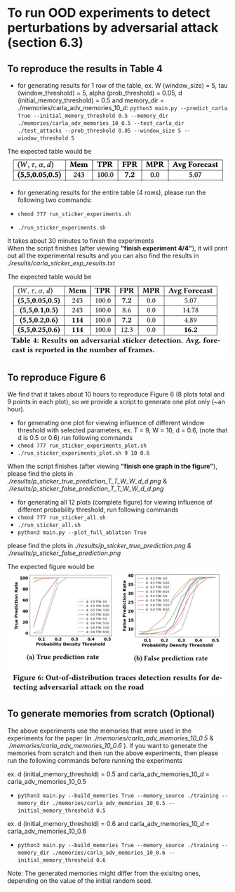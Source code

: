 # To run OOD experiments to detect perturbations by adversarial attack (section 6.3)

## To reproduce the results in Table 4

- for generating results for 1 row of the table, ex. W (window_size) = 5, tau (window_threshold) = 5, alpha (prob_threshold) = 0.05, d (initial_memory_threshold) = 0.5 and memory_dir = ./memories/carla_adv_memories_10_$d$: 
`python3 main.py --predict_carla True --initial_memory_threshold 0.5 --memory_dir ./memories/carla_adv_memories_10_0.5 --test_carla_dir ./test_attacks --prob_threshold 0.05 --window_size 5 --window_threshold 5`

The expected table would be <br>
<img src="../expected_output/table_4_a.png" width="500" />

- for generating results for the entire table (4 rows), please run the following two commands:

- `chmod 777 run_sticker_experiments.sh`
- `./run_sticker_experiments.sh`

It takes about 30 minutes to finish the experiments <br>
When the script finishes (after viewing **"finish experiment 4/4"**), it will print out all the experimental results and you can also find the results in *./results/carla_sticker_exp_results.txt*

The expected table would be <br>
<img src="../expected_output/table_4_b.png" width="500" />

## To reproduce Figure 6
We find that it takes about 10 hours to reproduce Figure 6 (8 plots total and 9 points in each plot), so we provide a script to generate one plot only (~an hour). <br>

- for generating one plot for viewing influence of different window threshold with selected parameters, ex. T = 9, W = 10, d = 0.6, (note that d is 0.5 or 0.6) run following commands
- `chmod 777 run_sticker_experiments_plot.sh`
- `./run_sticker_experiments_plot.sh 9 10 0.6`

When the script finishes (after viewing **"finish one graph in the figure"**), please find the plots in *./results/p_sticker_true_prediction_T_$T$\_W\_$W$\_d\_$d$.png* & *./results/p_sticker_false_prediction_T_$T$\_W\_$W$\_d\_$d$.png*

- for generating all 12 plots (complete figure) for viewing influence of different probability threshold, run following commands
- `chmod 777 run_sticker_all.sh`
- `./run_sticker_all.sh`
- `python3 main.py --plot_full_ablation True`

please find the plots in *./results/p_sticker_true_prediction.png & ./results/p_sticker_false_prediction.png*

The expected figure would be <br>
<img src="../expected_output/figure_6.png" width="600" />

## To generate memories from scratch (Optional)

The above experiments use the memories that were used in the experiments for the paper (in *./memories/carla_adv_memories_10_0.5* & *./memories/carla_adv_memories_10_0.6* ). If you want to generate the memories from scratch and then run the above experiments, then please run the following commands before running the experiments

ex. d (initial_memory_threshold) = 0.5 and carla_adv_memories_10_$d$ = carla_adv_memories_10_0.5

- `python3 main.py --build_memories True --memory_source ./training --memory_dir ./memories/carla_adv_memories_10_0.5 --initial_memory_threshold 0.5`

ex. d (initial_memory_threshold) = 0.6 and carla_adv_memories_10_$d$ = carla_adv_memories_10_0.6

- `python3 main.py --build_memories True --memory_source ./training --memory_dir ./memories/carla_adv_memories_10_0.6 --initial_memory_threshold 0.6`

Note: The generated memories might differ from the exisitng ones, depending on the value of the initial random seed. 
